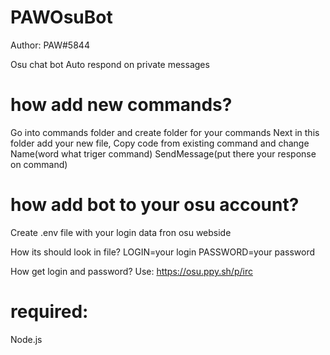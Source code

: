 # PAWOsuBot
 Author: PAW#5844

Osu chat bot
Auto respond on private messages

# how add new commands?
 Go into commands folder and create folder for your commands
 Next in this folder add your new file,
 Copy code from existing command and change
 Name(word what triger command)
 SendMessage(put there your response on command)

# how add bot to your osu account?
 Create .env file with your login data fron osu webside
 
 How its should look in file?
 LOGIN=your login
 PASSWORD=your password

 How get login and password?
 Use: https://osu.ppy.sh/p/irc

# required:
 Node.js
